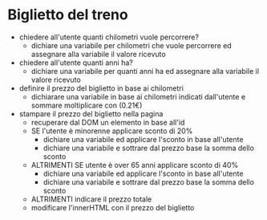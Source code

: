 # Biglietto del treno

- chiedere all'utente quanti chilometri vuole percorrere?
    - dichiare una variabile per chilometri che vuole percorrere ed assegnare alla variabile il valore ricevuto
- chiedere all'utente quanti anni ha?
    - dichiare una variabile per quanti anni ha ed assegnare alla variabile il valore ricevuto
- definire il prezzo del biglietto in base ai chilometri
    - dichiarare una variabile in base ai chilometri indicati dall'utente e sommare moltiplicare con (0.21€)
- stampare il prezzo del biglietto nella pagina
  - recuperare dal DOM un elemento in base all'id
  - SE l'utente è minorenne applicare sconto di 20%
    - dichiare una variabile ed applicare l'sconto in base all'utente
    - dichiare una variabile e sottrare dal prezzo base la somma dello sconto
  - ALTRIMENTI SE utente è over 65 anni applicare sconto di 40%
    - dichiare una variabile ed applicare l'sconto in base all'utente
    - dichiare una variabile e sottrare dal prezzo base la somma dello sconto
  - ALTRIMENTI indicare il prezzo totale
  - modificare l'innerHTML con il prezzo del biglietto